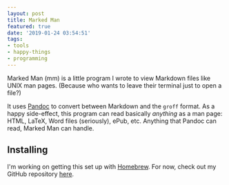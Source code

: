 ```yaml
---
layout: post
title: Marked Man
featured: true
date: '2019-01-24 03:54:51'
tags:
- tools
- happy-things
- programming
---
```


Marked Man (mm) is a little program I wrote to view Markdown files like UNIX man pages. (Because who wants to leave their terminal just to open a file?)

It uses [Pandoc](https://pandoc.org) to convert between Markdown and the `groff` format. As a happy side-effect, this program can read basically _anything_ as a man page: HTML, LaTeX, Word files (seriously), ePub, etc. Anything that Pandoc can read, Marked Man can handle.

## Installing

I'm working on getting this set up with [Homebrew](brew.sh). For now, check out my GitHub repository [here](https://github.com/ashton314/homebrew-mm).


